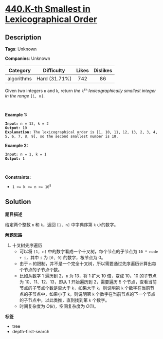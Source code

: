 # [440.K-th Smallest in Lexicographical Order](https://leetcode.com/problems/k-th-smallest-in-lexicographical-order/description/)

## Description

**Tags**: Unknown

**Companies**: Unknown

|  Category  |  Difficulty   | Likes | Dislikes |
| :--------: | :-----------: | :---: | :------: |
| algorithms | Hard (31.71%) |  742  |    86    |

<p>Given two integers <code>n</code> and <code>k</code>, return <em>the</em> <code>k<sup>th</sup></code> <em>lexicographically smallest integer in the range</em> <code>[1, n]</code>.</p>
<p>&nbsp;</p>
<p><strong class="example">Example 1:</strong></p>
<pre><code><strong>Input:</strong> n = 13, k = 2
<strong>Output:</strong> 10
<strong>Explanation:</strong> The lexicographical order is [1, 10, 11, 12, 13, 2, 3, 4, 5, 6, 7, 8, 9], so the second smallest number is 10.</code></pre>
<p><strong class="example">Example 2:</strong></p>
<pre><code><strong>Input:</strong> n = 1, k = 1
<strong>Output:</strong> 1</code></pre>
<p>&nbsp;</p>
<p><strong>Constraints:</strong></p>
<ul>
  <li><code>1 &lt;= k &lt;= n &lt;= 10<sup>9</sup></code></li>
</ul>

## Solution

**题目描述**

给定两个整数 `n` 和 `k`，返回 `[1, n]` 中字典序第 `k` 小的数字。

**解题思路**

1. 十叉树先序遍历
   - 可以将 `[1, n]` 中的数字看成一个十叉树，每个节点的子节点为 `10 * node + i`，其中 `i` 为 `[0, 9]` 的数字，根节点为 0。
   - 由于 `n` 的限制，并不是一个完全十叉树，所以需要通过先序遍历计算出每个节点的子节点个数。
   - 比如从数字 1 遍历到 2，`n` 为 13，将 1 扩大 10 倍，变成 10，10 的子节点为 10、11、12、13，即从 1 开始遍历到 2，需要遍历 5 个节点，查看当前节点的子节点个数是否大于 `k`，如果大于 `k`，则说明第 `k` 个数字在当前节点的子节点中，如果小于 `k`，则说明第 `k` 个数字在当前节点的下一个节点的子节点中，以此类推，直到找到第 `k` 个数字。
   - 时间复杂度为 $O(k)$，空间复杂度为 $O(1)$。

**标签**

- tree
- depth-first-search
